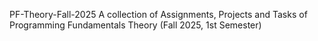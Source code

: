 PF-Theory-Fall-2025
A collection of Assignments, Projects and Tasks of Programming Fundamentals Theory
(Fall 2025, 1st Semester)
